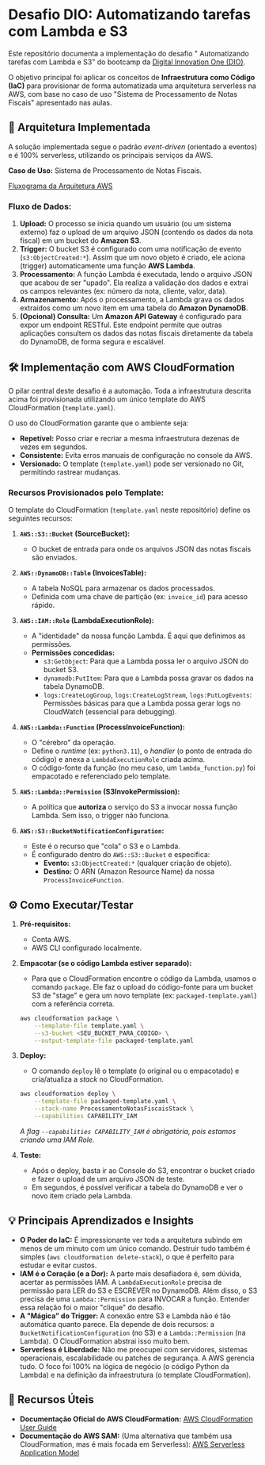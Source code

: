 # Desafio DIO: Automatizando tarefas com Lambda e S3

Este repositório documenta a implementação do desafio " Automatizando tarefas com Lambda e S3" do bootcamp da [Digital Innovation One (DIO)](https://www.dio.me/).

O objetivo principal foi aplicar os conceitos de **Infraestrutura como Código (IaC)** para provisionar de forma automatizada uma arquitetura serverless na AWS, com base no caso de uso "Sistema de Processamento de Notas Fiscais" apresentado nas aulas.

## 🚀 Arquitetura Implementada

A solução implementada segue o padrão *event-driven* (orientado a eventos) e é 100% serverless, utilizando os principais serviços da AWS.

**Caso de Uso:** Sistema de Processamento de Notas Fiscais.

[Fluxograma da Arquitetura AWS](imagem_2025-10-30_162807241.png)

### Fluxo de Dados:

1.  **Upload:** O processo se inicia quando um usuário (ou um sistema externo) faz o upload de um arquivo JSON (contendo os dados da nota fiscal) em um bucket do **Amazon S3**.
2.  **Trigger:** O bucket S3 é configurado com uma notificação de evento (`s3:ObjectCreated:*`). Assim que um novo objeto é criado, ele aciona (trigger) automaticamente uma função **AWS Lambda**.
3.  **Processamento:** A função Lambda é executada, lendo o arquivo JSON que acabou de ser "upado". Ela realiza a validação dos dados e extrai os campos relevantes (ex: número da nota, cliente, valor, data).
4.  **Armazenamento:** Após o processamento, a Lambda grava os dados extraídos como um novo item em uma tabela do **Amazon DynamoDB**.
5.  **(Opcional) Consulta:** Um **Amazon API Gateway** é configurado para expor um endpoint RESTful. Este endpoint permite que outras aplicações consultem os dados das notas fiscais diretamente da tabela do DynamoDB, de forma segura e escalável.

## 🛠️ Implementação com AWS CloudFormation

O pilar central deste desafio é a automação. Toda a infraestrutura descrita acima foi provisionada utilizando um único template do AWS CloudFormation (`template.yaml`).

O uso do CloudFormation garante que o ambiente seja:
* **Repetível:** Posso criar e recriar a mesma infraestrutura dezenas de vezes em segundos.
* **Consistente:** Evita erros manuais de configuração no console da AWS.
* **Versionado:** O template (`template.yaml`) pode ser versionado no Git, permitindo rastrear mudanças.

### Recursos Provisionados pelo Template:

O template do CloudFormation (`template.yaml` neste repositório) define os seguintes recursos:

1.  **`AWS::S3::Bucket` (SourceBucket):**
    * O bucket de entrada para onde os arquivos JSON das notas fiscais são enviados.

2.  **`AWS::DynamoDB::Table` (InvoicesTable):**
    * A tabela NoSQL para armazenar os dados processados.
    * Definida com uma chave de partição (ex: `invoice_id`) para acesso rápido.

3.  **`AWS::IAM::Role` (LambdaExecutionRole):**
    * A "identidade" da nossa função Lambda. É aqui que definimos as permissões.
    * **Permissões concedidas:**
        * `s3:GetObject`: Para que a Lambda possa ler o arquivo JSON do bucket S3.
        * `dynamodb:PutItem`: Para que a Lambda possa gravar os dados na tabela DynamoDB.
        * `logs:CreateLogGroup`, `logs:CreateLogStream`, `logs:PutLogEvents`: Permissões básicas para que a Lambda possa gerar logs no CloudWatch (essencial para debugging).

4.  **`AWS::Lambda::Function` (ProcessInvoiceFunction):**
    * O "cérebro" da operação.
    * Define o *runtime* (ex: `python3.11`), o *handler* (o ponto de entrada do código) e anexa a `LambdaExecutionRole` criada acima.
    * O código-fonte da função (no meu caso, um `lambda_function.py`) foi empacotado e referenciado pelo template.

5.  **`AWS::Lambda::Permission` (S3InvokePermission):**
    * A política que **autoriza** o serviço do S3 a invocar nossa função Lambda. Sem isso, o trigger não funciona.

6.  **`AWS::S3::BucketNotificationConfiguration`:**
    * Este é o recurso que "cola" o S3 e o Lambda.
    * É configurado dentro do `AWS::S3::Bucket` e especifica:
        * **Evento:** `s3:ObjectCreated:*` (qualquer criação de objeto).
        * **Destino:** O ARN (Amazon Resource Name) da nossa `ProcessInvoiceFunction`.

## ⚙️ Como Executar/Testar

1.  **Pré-requisitos:**
    * Conta AWS.
    * AWS CLI configurado localmente.

2.  **Empacotar (se o código Lambda estiver separado):**
    * Para que o CloudFormation encontre o código da Lambda, usamos o comando `package`. Ele faz o upload do código-fonte para um bucket S3 de "stage" e gera um novo template (ex: `packaged-template.yaml`) com a referência correta.
    ```bash
    aws cloudformation package \
        --template-file template.yaml \
        --s3-bucket <SEU_BUCKET_PARA_CODIGO> \
        --output-template-file packaged-template.yaml
    ```

3.  **Deploy:**
    * O comando `deploy` lê o template (o original ou o empacotado) e cria/atualiza a *stack* no CloudFormation.
    ```bash
    aws cloudformation deploy \
        --template-file packaged-template.yaml \
        --stack-name ProcessamentoNotasFiscaisStack \
        --capabilities CAPABILITY_IAM
    ```
    *A flag `--capabilities CAPABILITY_IAM` é obrigatória, pois estamos criando uma IAM Role.*

4.  **Teste:**
    * Após o deploy, basta ir ao Console do S3, encontrar o bucket criado e fazer o upload de um arquivo JSON de teste.
    * Em segundos, é possível verificar a tabela do DynamoDB e ver o novo item criado pela Lambda.

## 💡 Principais Aprendizados e Insights

* **O Poder do IaC:** É impressionante ver toda a arquitetura subindo em menos de um minuto com um único comando. Destruir tudo também é simples (`aws cloudformation delete-stack`), o que é perfeito para estudar e evitar custos.
* **IAM é o Coração (e a Dor):** A parte mais desafiadora é, sem dúvida, acertar as permissões IAM. A `LambdaExecutionRole` precisa de permissão para LER do S3 e ESCREVER no DynamoDB. Além disso, o S3 precisa de uma `Lambda::Permission` para INVOCAR a função. Entender essa relação foi o maior "clique" do desafio.
* **A "Mágica" do Trigger:** A conexão entre S3 e Lambda não é tão automática quanto parece. Ela depende de dois recursos: a `BucketNotificationConfiguration` (no S3) e a `Lambda::Permission` (na Lambda). O CloudFormation abstrai isso muito bem.
* **Serverless é Liberdade:** Não me preocupei com servidores, sistemas operacionais, escalabilidade ou patches de segurança. A AWS gerencia tudo. O foco foi 100% na lógica de negócio (o código Python da Lambda) e na definição da infraestrutura (o template CloudFormation).

## 🔗 Recursos Úteis

* **Documentação Oficial do AWS CloudFormation:** [AWS CloudFormation User Guide](https://docs.aws.amazon.com/pt_br/AWSCloudFormation/latest/UserGuide/aws-template-resource-type-ref.html)
* **Documentação do AWS SAM:** (Uma alternativa que também usa CloudFormation, mas é mais focada em Serverless): [AWS Serverless Application Model](https://aws.amazon.com/pt/serverless/sam/)
